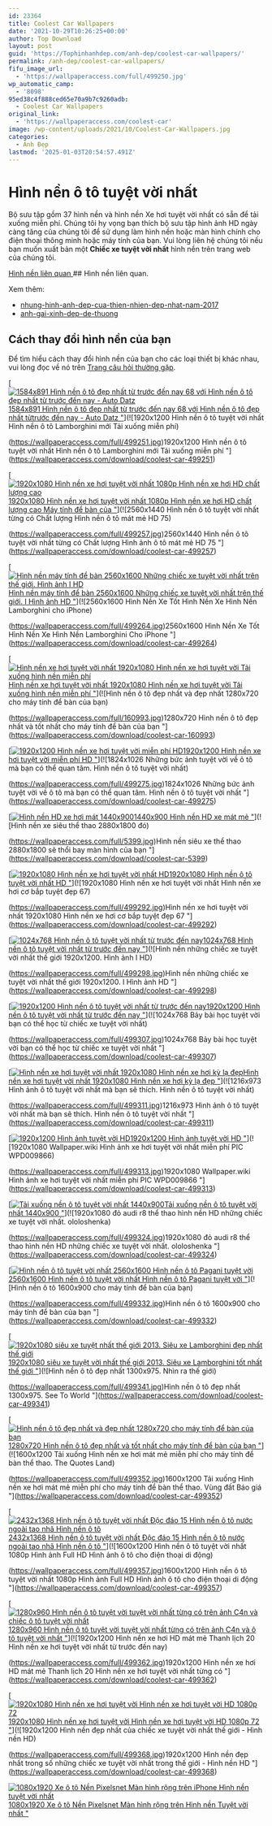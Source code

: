 ```yaml
---
id: 23364
title: Coolest Car Wallpapers
date: '2021-10-29T10:26:25+00:00'
author: Top Download
layout: post
guid: 'https://Tophinhanhdep.com/anh-dep/coolest-car-wallpapers/'
permalink: /anh-dep/coolest-car-wallpapers/
fifu_image_url:
  - 'https://wallpaperaccess.com/full/499250.jpg'
wp_automatic_camp:
  - '8098'
95ed38c4f888ced65e70a9b7c9260adb:
  - Coolest Car Wallpapers
original_link:
  - 'https://wallpaperaccess.com/coolest-car'
image: /wp-content/uploads/2021/10/Coolest-Car-Wallpapers.jpg
categories:
  - Ảnh Đẹp
lastmod: '2025-01-03T20:54:57.491Z'
---
```

# Hình nền ô tô tuyệt vời nhất

Bộ sưu tập gồm 37 hình nền và hình nền Xe hơi tuyệt vời nhất có sẵn để tải xuống miễn phí. Chúng tôi hy vọng bạn thích bộ sưu tập hình ảnh HD ngày càng tăng của chúng tôi để sử dụng làm hình nền hoặc màn hình chính cho điện thoại thông minh hoặc máy tính của bạn. Vui lòng liên hệ chúng tôi nếu bạn muốn xuất bản một **Chiếc xe tuyệt vời nhất** hình nền trên trang web của chúng tôi.

[Hình nền liên quan ](#related) ## Hình nền liên quan.

   
 Xem thêm:

   
- [nhung-hinh-anh-dep-cua-thien-nhien-dep-nhat-nam-2017](https://tophinhanhdep.com/anh-avatar/nhung-hinh-anh-dep-cua-thien-nhien-dep-nhat-nam-2017/)
- [anh-gai-xinh-dep-de-thuong](https://tophinhanhdep.com/gai-xinh/anh-gai-xinh-dep-de-thuong/)

## Cách thay đổi hình nền của bạn

Để tìm hiểu cách thay đổi hình nền của bạn cho các loại thiết bị khác nhau, vui lòng đọc về nó trên [Trang câu hỏi thường gặp](https://tophinhanhdep.com/faq/).

  
[[![1584x891 Hình nền ô tô đẹp nhất từ ​​trước đến nay 68 với Hình nền ô tô đẹp nhất từ ​​trước đến nay - Auto Datz](https://wallpaperaccess.com/full/499250.jpg)1584x891 Hình nền ô tô đẹp nhất từ ​​trước đến nay 68 với Hình nền ô tô đẹp nhất từ ​​trước đến nay - Auto Datz "](https://wallpaperaccess.com/download/coolest-car-499250)](![1920x1200 Hình nền ô tô tuyệt vời nhất Hình nền ô tô Lamborghini mới Tải xuống miễn phí)

(https://wallpaperaccess.com/full/499251.jpg)1920x1200 Hình nền ô tô tuyệt vời nhất Hình nền ô tô Lamborghini mới Tải xuống miễn phí "](https://wallpaperaccess.com/download/coolest-car-499251)

[[![1920x1080 Hình nền xe hơi tuyệt vời nhất 1080p Hình nền xe hơi HD chất lượng cao](https://wallpaperaccess.com/full/499253.jpg)1920x1080 Hình nền xe hơi tuyệt vời nhất 1080p Hình nền xe hơi HD chất lượng cao Máy tính để bàn của "](https://wallpaperaccess.com/download/coolest-car-499253)](![2560x1440 Hình nền ô tô tuyệt vời nhất từng có Chất lượng Hình nền ô tô mát mẻ HD 75)

(https://wallpaperaccess.com/full/499257.jpg)2560x1440 Hình nền ô tô tuyệt vời nhất từng có Chất lượng Hình ảnh ô tô mát mẻ HD 75 "](https://wallpaperaccess.com/download/coolest-car-499257)

[[![Hình nền máy tính để bàn 2560x1600 Những chiếc xe tuyệt vời nhất trên thế giới.  Hình ảnh I HD](https://wallpaperaccess.com/full/499262.jpg)Hình nền máy tính để bàn 2560x1600 Những chiếc xe tuyệt vời nhất trên thế giới. I Hình ảnh HD "](https://wallpaperaccess.com/download/coolest-car-499262)](![2560x1600 Hình Nền Xe Tốt Hình Nền Xe Hình Nền Lamborghini cho iPhone)

(https://wallpaperaccess.com/full/499264.jpg)2560x1600 Hình Nền Xe Tốt Hình Nền Xe Hình Nền Lamborghini Cho iPhone "](https://wallpaperaccess.com/download/coolest-car-499264)

[[![Hình nền xe hơi tuyệt vời nhất 1920x1080 Hình nền xe hơi tuyệt vời Tải xuống hình nền miễn phí](https://wallpaperaccess.com/full/499266.jpg)Hình nền xe hơi tuyệt vời nhất 1920x1080 Hình nền xe hơi tuyệt vời Tải xuống hình nền miễn phí "](https://wallpaperaccess.com/download/coolest-car-499266)](![Hình nền ô tô đẹp nhất và đẹp nhất 1280x720 cho máy tính để bàn của bạn)

(https://wallpaperaccess.com/full/160993.jpg)1280x720 Hình nền ô tô đẹp nhất và tốt nhất cho máy tính để bàn của bạn "](https://wallpaperaccess.com/download/coolest-car-160993)

[[![1920x1200 Hình nền xe hơi tuyệt vời miễn phí HD](https://wallpaperaccess.com/full/499269.jpg)1920x1200 Hình nền xe hơi tuyệt vời miễn phí HD "](https://wallpaperaccess.com/download/coolest-car-499269)](![1824x1026 Những bức ảnh tuyệt vời về ô tô mà bạn có thể quan tâm.  Hình nền ô tô tuyệt vời nhất)

(https://wallpaperaccess.com/full/499275.jpg)1824x1026 Những bức ảnh tuyệt vời về ô tô mà bạn có thể quan tâm. Hình nền ô tô tuyệt vời nhất "](https://wallpaperaccess.com/download/coolest-car-499275)

[[![Hình nền HD xe hơi mát 1440x900](https://wallpaperaccess.com/full/499282.jpg)1440x900 Hình nền HD xe mát mẻ "](https://wallpaperaccess.com/download/coolest-car-499282)](![Hình nền xe siêu thể thao 2880x1800 đó)

(https://wallpaperaccess.com/full/5399.jpg)Hình nền siêu xe thể thao 2880x1800 sẽ thổi bay màn hình của bạn "](https://wallpaperaccess.com/download/coolest-car-5399)

[[![1920x1080 Hình nền xe hơi tuyệt vời nhất HD](https://wallpaperaccess.com/full/499284.jpg)1920x1080 Hình nền ô tô tuyệt vời nhất HD "](https://wallpaperaccess.com/download/coolest-car-499284)](![1920x1080 Hình nền xe hơi tuyệt vời nhất Hình nền xe hơi cơ bắp tuyệt đẹp 67)

(https://wallpaperaccess.com/full/499292.jpg)Hình nền xe hơi tuyệt vời nhất 1920x1080 Hình nền xe hơi cơ bắp tuyệt đẹp 67 "](https://wallpaperaccess.com/download/coolest-car-499292)

[[![1024x768 Hình nền ô tô tuyệt vời nhất từ ​​trước đến nay](https://wallpaperaccess.com/full/499293.jpg)1024x768 Hình nền ô tô tuyệt vời nhất từ ​​trước đến nay "](https://wallpaperaccess.com/download/coolest-car-499293)](![Hình nền những chiếc xe tuyệt vời nhất thế giới 1920x1200.  Hình ảnh I HD)

(https://wallpaperaccess.com/full/499298.jpg)Hình nền những chiếc xe tuyệt vời nhất thế giới 1920x1200. I Hình ảnh HD "](https://wallpaperaccess.com/download/coolest-car-499298)

[[![1920x1200 Hình nền ô tô tuyệt vời nhất từ ​​trước đến nay](https://wallpaperaccess.com/full/184029.jpg)1920x1200 Hình nền ô tô tuyệt vời nhất từ ​​trước đến nay "](https://wallpaperaccess.com/download/coolest-car-184029)](![1024x768 Bảy bài học tuyệt vời bạn có thể học từ chiếc xe tuyệt vời nhất)

(https://wallpaperaccess.com/full/499307.jpg)1024x768 Bảy bài học tuyệt vời bạn có thể học từ chiếc xe tuyệt vời nhất "](https://wallpaperaccess.com/download/coolest-car-499307)

[[![Hình nền xe hơi tuyệt vời nhất 1920x1080 Hình nền xe hơi kỳ lạ đẹp](https://wallpaperaccess.com/full/499308.jpg)Hình nền xe hơi tuyệt vời nhất 1920x1080 Hình nền xe hơi kỳ lạ đẹp "](https://wallpaperaccess.com/download/coolest-car-499308)](![1216x973 Hình ảnh ô tô tuyệt vời nhất mà bạn sẽ thích.  Hình nền ô tô tuyệt vời nhất)

(https://wallpaperaccess.com/full/499311.jpg)1216x973 Hình ảnh ô tô tuyệt vời nhất mà bạn sẽ thích. Hình nền ô tô tuyệt vời nhất "](https://wallpaperaccess.com/download/coolest-car-499311)

[[![1920x1200 Hình ảnh tuyệt vời HD](https://wallpaperaccess.com/full/37818.jpg)1920x1200 Hình ảnh tuyệt vời HD "](https://wallpaperaccess.com/download/coolest-car-37818)](![1920x1080 Wallpaper.wiki Hình ảnh xe hơi tuyệt vời nhất miễn phí PIC WPD009866)

(https://wallpaperaccess.com/full/499313.jpg)1920x1080 Wallpaper.wiki Hình ảnh xe hơi tuyệt vời nhất miễn phí PIC WPD009866 "](https://wallpaperaccess.com/download/coolest-car-499313)

[[![Tải xuống nền ô tô tuyệt vời nhất 1440x900](https://wallpaperaccess.com/full/499316.jpg)Tải xuống nền ô tô tuyệt vời nhất 1440x900 "](https://wallpaperaccess.com/download/coolest-car-499316)](![1920x1080 đỏ audi r8 thể thao hình nền HD những chiếc xe tuyệt vời nhất.  ololoshenka)

(https://wallpaperaccess.com/full/499324.jpg)1920x1080 đỏ audi r8 thể thao hình nền HD những chiếc xe tuyệt vời nhất. ololoshenka "](https://wallpaperaccess.com/download/coolest-car-499324)

[[![Hình nền ô tô tuyệt vời nhất 2560x1600 Hình nền ô tô Pagani tuyệt vời](https://wallpaperaccess.com/full/499326.jpg)2560x1600 Hình nền ô tô tuyệt vời nhất Hình nền ô tô Pagani tuyệt vời "](https://wallpaperaccess.com/download/coolest-car-499326)](![Hình nền ô tô 1600x900 cho máy tính để bàn của bạn)

(https://wallpaperaccess.com/full/499332.jpg)Hình nền ô tô 1600x900 cho máy tính để bàn của bạn "](https://wallpaperaccess.com/download/coolest-car-499332)

[[![1920x1080 siêu xe tuyệt nhất thế giới 2013. Siêu xe Lamborghini đẹp nhất thế giới](https://wallpaperaccess.com/full/499338.jpg)1920x1080 siêu xe tuyệt vời nhất thế giới 2013. Siêu xe Lamborghini tốt nhất thế giới "](https://wallpaperaccess.com/download/coolest-car-499338)](![Hình nền ô tô đẹp nhất 1300x975.  Nhìn ra thế giới)

(https://wallpaperaccess.com/full/499341.jpg)Hình nền ô tô đẹp nhất 1300x975. See To World "](https://wallpaperaccess.com/download/coolest-car-499341)

[[![Hình nền ô tô đẹp nhất và đẹp nhất 1280x720 cho máy tính để bàn của bạn](https://wallpaperaccess.com/full/20003.jpg)1280x720 Hình nền ô tô đẹp nhất và tốt nhất cho máy tính để bàn của bạn "](https://wallpaperaccess.com/download/coolest-car-20003)](![1600x1200 Tải xuống Hình nền xe hơi mát mẻ miễn phí cho máy tính để bàn thể thao.  The Quotes Land)

(https://wallpaperaccess.com/full/499352.jpg)1600x1200 Tải xuống Hình nền xe hơi mát mẻ miễn phí cho máy tính để bàn thể thao. Vùng đất Báo giá "](https://wallpaperaccess.com/download/coolest-car-499352)

[[![2432x1368 Hình nền ô tô tuyệt vời nhất Độc đáo 15 Hình nền ô tô nước ngoài tao nhã Hình nền ô tô](https://wallpaperaccess.com/full/499355.jpg)2432x1368 Hình nền ô tô tuyệt vời nhất Độc đáo 15 Hình nền ô tô nước ngoài tao nhã Hình nền ô tô "](https://wallpaperaccess.com/download/coolest-car-499355)](![1600x1200 Hình nền ô tô tuyệt vời nhất 1080p Hình ảnh Full HD Hình ảnh ô tô cho điện thoại di động)

(https://wallpaperaccess.com/full/499357.jpg)1600x1200 Hình nền ô tô tuyệt vời nhất 1080p Hình ảnh Full HD Hình ảnh ô tô cho điện thoại di động "](https://wallpaperaccess.com/download/coolest-car-499357)

[[![1280x960 Hình nền ô tô tuyệt vời tuyệt vời nhất từng có trên ảnh C4n và chiếc ô tô tuyệt vời nhất](https://wallpaperaccess.com/full/499358.jpg)1280x960 Hình nền ô tô tuyệt vời tuyệt vời nhất từng có trên ảnh C4n và ô tô tuyệt vời nhất "](https://wallpaperaccess.com/download/coolest-car-499358)](![1920x1200 Hình nền xe hơi HD mát mẻ Thanh lịch 20 Hình nền xe hơi tuyệt vời nhất từ ​​trước đến nay)

(https://wallpaperaccess.com/full/499362.jpg)1920x1200 Hình nền xe hơi HD mát mẻ Thanh lịch 20 Hình nền xe hơi tuyệt vời nhất từng có "](https://wallpaperaccess.com/download/coolest-car-499362)

[[![1920x1080 Hình nền xe hơi tuyệt vời Hình nền xe hơi tuyệt vời HD 1080p 72](https://wallpaperaccess.com/full/499366.jpg)1920x1080 Hình nền xe hơi tuyệt vời Hình nền xe hơi tuyệt vời HD 1080p 72 "](https://wallpaperaccess.com/download/coolest-car-499366)](![1920x1200 Hình nền đẹp nhất của chiếc xe tuyệt vời nhất thế giới - Hình nền HD)

(https://wallpaperaccess.com/full/499368.jpg)1920x1200 Hình nền đẹp nhất trong số những chiếc xe tuyệt vời nhất trong thế giới - Hình nền HD "](https://wallpaperaccess.com/download/coolest-car-499368)

[![1080x1920 Xe ô tô Nền Pixelsnet Màn hình rộng trên iPhone Hình nền tuyệt vời nhất](https://wallpaperaccess.com/full/95231.jpg)1080x1920 Xe ô tô Nền Pixelsnet Màn hình rộng trên Hình nền Tuyệt vời nhất "](https://wallpaperaccess.com/download/coolest-car-95231)
